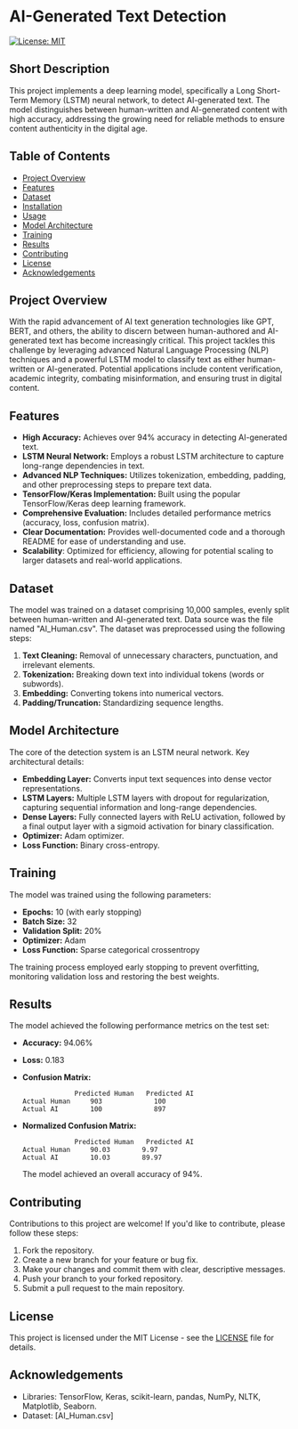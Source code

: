 # AI-Generated Text Detection

[![License: MIT](https://img.shields.io/badge/License-MIT-yellow.svg)](https://opensource.org/licenses/MIT)

## Short Description

This project implements a deep learning model, specifically a Long Short-Term Memory (LSTM) neural network, to detect AI-generated text. The model distinguishes between human-written and AI-generated content with high accuracy, addressing the growing need for reliable methods to ensure content authenticity in the digital age.

## Table of Contents

- [Project Overview](#project-overview)
- [Features](#features)
- [Dataset](#dataset)
- [Installation](#installation)
- [Usage](#usage)
- [Model Architecture](#model-architecture)
- [Training](#training)
- [Results](#results)
- [Contributing](#contributing)
- [License](#license)
- [Acknowledgements](#acknowledgements)

## Project Overview

With the rapid advancement of AI text generation technologies like GPT, BERT, and others, the ability to discern between human-authored and AI-generated text has become increasingly critical. This project tackles this challenge by leveraging advanced Natural Language Processing (NLP) techniques and a powerful LSTM model to classify text as either human-written or AI-generated. Potential applications include content verification, academic integrity, combating misinformation, and ensuring trust in digital content.

## Features

*   **High Accuracy:** Achieves over 94% accuracy in detecting AI-generated text.
*   **LSTM Neural Network:** Employs a robust LSTM architecture to capture long-range dependencies in text.
*   **Advanced NLP Techniques:** Utilizes tokenization, embedding, padding, and other preprocessing steps to prepare text data.
*   **TensorFlow/Keras Implementation:** Built using the popular TensorFlow/Keras deep learning framework.
*   **Comprehensive Evaluation:** Includes detailed performance metrics (accuracy, loss, confusion matrix).
*   **Clear Documentation:** Provides well-documented code and a thorough README for ease of understanding and use.
*   **Scalability**: Optimized for efficiency, allowing for potential scaling to larger datasets and real-world applications.

## Dataset

The model was trained on a dataset comprising 10,000 samples, evenly split between human-written and AI-generated text. Data source was the file named "AI_Human.csv". The dataset was preprocessed using the following steps:

1.  **Text Cleaning:** Removal of unnecessary characters, punctuation, and irrelevant elements.
2.  **Tokenization:** Breaking down text into individual tokens (words or subwords).
3.  **Embedding:** Converting tokens into numerical vectors.
4.  **Padding/Truncation:** Standardizing sequence lengths.


## Model Architecture

The core of the detection system is an LSTM neural network. Key architectural details:

*   **Embedding Layer:** Converts input text sequences into dense vector representations.
*   **LSTM Layers:** Multiple LSTM layers with dropout for regularization, capturing sequential information and long-range dependencies.
*   **Dense Layers:** Fully connected layers with ReLU activation, followed by a final output layer with a sigmoid activation for binary classification.
*   **Optimizer:** Adam optimizer.
*   **Loss Function:** Binary cross-entropy.

## Training

The model was trained using the following parameters:

*   **Epochs:** 10 (with early stopping)
*   **Batch Size:** 32
*   **Validation Split:** 20%
*   **Optimizer:** Adam
*   **Loss Function:** Sparse categorical crossentropy

The training process employed early stopping to prevent overfitting, monitoring validation loss and restoring the best weights.

## Results

The model achieved the following performance metrics on the test set:

*   **Accuracy:** 94.06%
*   **Loss:** 0.183
*   **Confusion Matrix:**

    ```
                 Predicted Human   Predicted AI
    Actual Human     903             100
    Actual AI        100             897
    ```
*   **Normalized Confusion Matrix:**

    ```
                 Predicted Human   Predicted AI
    Actual Human     90.03        9.97
    Actual AI        10.03        89.97
    ```
    The model achieved an overall accuracy of 94%.

## Contributing

Contributions to this project are welcome! If you'd like to contribute, please follow these steps:

1.  Fork the repository.
2.  Create a new branch for your feature or bug fix.
3.  Make your changes and commit them with clear, descriptive messages.
4.  Push your branch to your forked repository.
5.  Submit a pull request to the main repository.

## License

This project is licensed under the MIT License - see the [LICENSE](LICENSE) file for details.

## Acknowledgements

*   Libraries: TensorFlow, Keras, scikit-learn, pandas, NumPy, NLTK, Matplotlib, Seaborn.
*   Dataset: [AI_Human.csv]

